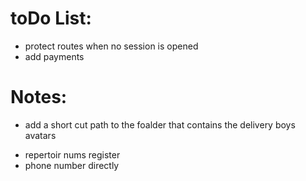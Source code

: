 # toDo List:

- protect routes when no session is opened
- add payments

# Notes:

- add a short cut path to the foalder that contains the delivery boys avatars


* repertoir nums register 
* phone number directly
